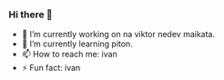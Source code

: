 ### Hi there 👋

- 🔭 I’m currently working on na viktor nedev maikata. 
- 🌱 I’m currently learning piton. 
- 📫 How to reach me: ivan
- ⚡ Fun fact: ivan
